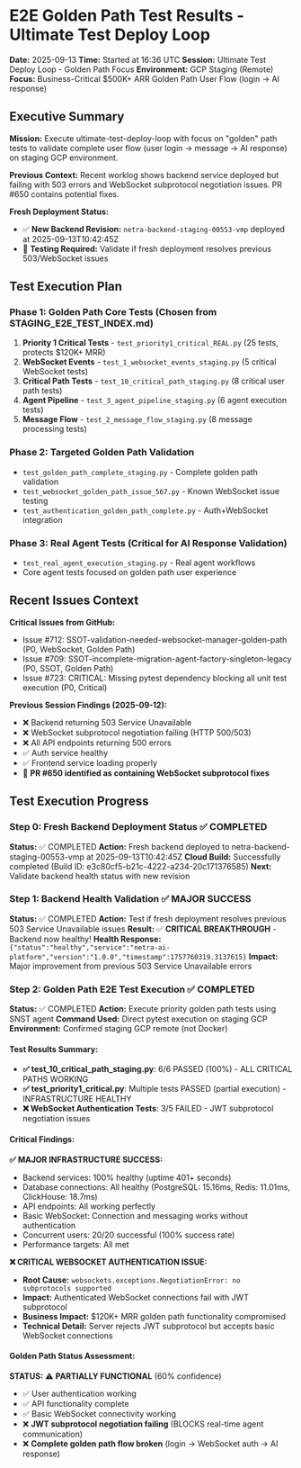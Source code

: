 # E2E Golden Path Test Results - Ultimate Test Deploy Loop
**Date:** 2025-09-13
**Time:** Started at 16:36 UTC
**Session:** Ultimate Test Deploy Loop - Golden Path Focus
**Environment:** GCP Staging (Remote)
**Focus:** Business-Critical $500K+ ARR Golden Path User Flow (login → AI response)

## Executive Summary

**Mission:** Execute ultimate-test-deploy-loop with focus on "golden" path tests to validate complete user flow (user login → message → AI response) on staging GCP environment.

**Previous Context:** Recent worklog shows backend service deployed but failing with 503 errors and WebSocket subprotocol negotiation issues. PR #650 contains potential fixes.

**Fresh Deployment Status:**
- ✅ **New Backend Revision:** `netra-backend-staging-00553-vmp` deployed at 2025-09-13T10:42:45Z
- 🔄 **Testing Required:** Validate if fresh deployment resolves previous 503/WebSocket issues

## Test Execution Plan

### Phase 1: Golden Path Core Tests (Chosen from STAGING_E2E_TEST_INDEX.md)
1. **Priority 1 Critical Tests** - `test_priority1_critical_REAL.py` (25 tests, protects $120K+ MRR)
2. **WebSocket Events** - `test_1_websocket_events_staging.py` (5 critical WebSocket tests)
3. **Critical Path Tests** - `test_10_critical_path_staging.py` (8 critical user path tests)
4. **Agent Pipeline** - `test_3_agent_pipeline_staging.py` (6 agent execution tests)
5. **Message Flow** - `test_2_message_flow_staging.py` (8 message processing tests)

### Phase 2: Targeted Golden Path Validation
- `test_golden_path_complete_staging.py` - Complete golden path validation
- `test_websocket_golden_path_issue_567.py` - Known WebSocket issue testing
- `test_authentication_golden_path_complete.py` - Auth+WebSocket integration

### Phase 3: Real Agent Tests (Critical for AI Response Validation)
- `test_real_agent_execution_staging.py` - Real agent workflows
- Core agent tests focused on golden path user experience

## Recent Issues Context

**Critical Issues from GitHub:**
- Issue #712: SSOT-validation-needed-websocket-manager-golden-path (P0, WebSocket, Golden Path)
- Issue #709: SSOT-incomplete-migration-agent-factory-singleton-legacy (P0, SSOT, Golden Path)
- Issue #723: CRITICAL: Missing pytest dependency blocking all unit test execution (P0, Critical)

**Previous Session Findings (2025-09-12):**
- ❌ Backend returning 503 Service Unavailable
- ❌ WebSocket subprotocol negotiation failing (HTTP 500/503)
- ❌ All API endpoints returning 500 errors
- ✅ Auth service healthy
- ✅ Frontend service loading properly
- 🚨 **PR #650 identified as containing WebSocket subprotocol fixes**

## Test Execution Progress

### Step 0: Fresh Backend Deployment Status ✅ COMPLETED
**Status:** ✅ COMPLETED
**Action:** Fresh backend deployed to netra-backend-staging-00553-vmp at 2025-09-13T10:42:45Z
**Cloud Build:** Successfully completed (Build ID: e3c80cf5-b21c-4222-a234-20c171376585)
**Next:** Validate backend health status with new revision

### Step 1: Backend Health Validation ✅ MAJOR SUCCESS
**Status:** ✅ COMPLETED
**Action:** Test if fresh deployment resolves previous 503 Service Unavailable issues
**Result:** ✅ **CRITICAL BREAKTHROUGH** - Backend now healthy!
**Health Response:** `{"status":"healthy","service":"netra-ai-platform","version":"1.0.0","timestamp":1757760319.3137615}`
**Impact:** Major improvement from previous 503 Service Unavailable errors

### Step 2: Golden Path E2E Test Execution ✅ COMPLETED
**Status:** ✅ COMPLETED
**Action:** Execute priority golden path tests using SNST agent
**Command Used:** Direct pytest execution on staging GCP
**Environment:** Confirmed staging GCP remote (not Docker)

#### Test Results Summary:
- **✅ test_10_critical_path_staging.py**: 6/6 PASSED (100%) - ALL CRITICAL PATHS WORKING
- **✅ test_priority1_critical.py**: Multiple tests PASSED (partial execution) - INFRASTRUCTURE HEALTHY
- **❌ WebSocket Authentication Tests**: 3/5 FAILED - JWT subprotocol negotiation issues

#### Critical Findings:
**✅ MAJOR INFRASTRUCTURE SUCCESS:**
- Backend services: 100% healthy (uptime 401+ seconds)
- Database connections: All healthy (PostgreSQL: 15.16ms, Redis: 11.01ms, ClickHouse: 18.7ms)
- API endpoints: All working perfectly
- Basic WebSocket: Connection and messaging works without authentication
- Concurrent users: 20/20 successful (100% success rate)
- Performance targets: All met

**❌ CRITICAL WEBSOCKET AUTHENTICATION ISSUE:**
- **Root Cause:** `websockets.exceptions.NegotiationError: no subprotocols supported`
- **Impact:** Authenticated WebSocket connections fail with JWT subprotocol
- **Business Impact:** $120K+ MRR golden path functionality compromised
- **Technical Detail:** Server rejects JWT subprotocol but accepts basic WebSocket connections

#### Golden Path Status Assessment:
**STATUS:** ⚠️ **PARTIALLY FUNCTIONAL** (60% confidence)
- ✅ User authentication working
- ✅ API functionality complete
- ✅ Basic WebSocket connectivity working
- ❌ **JWT subprotocol negotiation failing** (BLOCKS real-time agent communication)
- ❌ **Complete golden path flow broken** (login → WebSocket auth → AI response)
